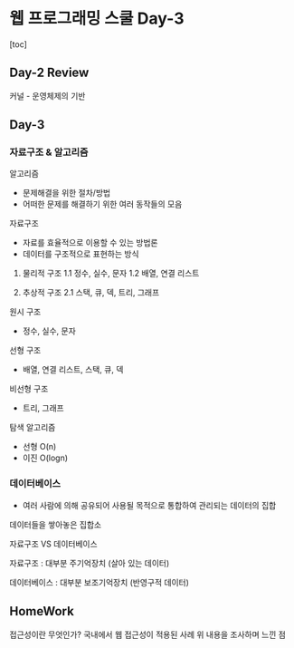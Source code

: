# 웹 프로그래밍 스쿨 Day-3

[toc]

## Day-2 Review

커널 - 운영체제의 기반

## Day-3
### 자료구조 & 알고리즘

알고리즘
- 문제해결을 위한 절차/방법
- 어떠한 문제를 해결하기 위한 여러 동작들의 모음

자료구조
- 자료를 효율적으로 이용할 수 있는 방법론
- 데이터를 구조적으로 표현하는 방식

1. 물리적 구조
 1.1 정수, 실수, 문자
 1.2 배열, 연결 리스트

2. 추상적 구조
 2.1 스택, 큐, 덱, 트리, 그래프

원시 구조
- 정수, 실수, 문자

선형 구조
- 배열, 연결 리스트, 스택, 큐, 덱

비선형 구조
- 트리, 그래프

탐색 알고리즘
- 선형 O(n)
- 이진 O(logn)

### 데이터베이스
- 여러 사람에 의해 공유되어 사용될 목적으로 통합하여 관리되는 데이터의 집합

데이터들을 쌓아놓은 집합소

자료구조 VS 데이터베이스

자료구조 : 대부분 주기억장치
(살아 있는 데이터)

데이터베이스 : 대부분 보조기억장치
(반영구적 데이터)

## HomeWork
접근성이란 무엇인가?
국내에서 웹 접근성이 적용된 사례
위 내용을 조사하며 느낀 점

